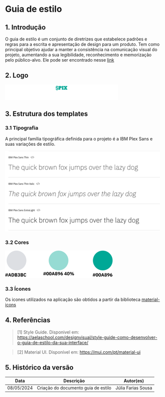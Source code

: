# Guia de estilo

## 1. Introdução

O guia de estilo é um conjunto de diretrizes que estabelece padrões e regras para a escrita e apresentação de design para um produto.
Tem como principal objetivo ajudar a manter a consistência na comunicação visual do projeto, aumentando a sua legibilidade, reconhecimento e memorização pelo público-alvo. Ele pode ser encontrado nesse [link](https://www.figma.com/file/REkcJ97Q6McZkXooyDtgSq/SwiftPIX?type=design&node-id=0%3A1&mode=design&t=rzpLw2fua0RV4k3M-10)

## 2. Logo

![Logo](../assets/styleGuide/Logo.png)

## 3. Estrutura dos templates

### 3.1 Tipografia

A principal família tipográfica definida para o projeto é a IBM Plex Sans  e suas variações de estilo.

![Fontes](../assets/styleGuide/Typography.png)

### 3.2 Cores

![cores principais](../assets/styleGuide/Group%2034.png)


### 3.3 Ícones

Os icones utilizados na aplicação são obtidos a partir da biblioteca [material-icons](https://mui.com/pt/material-ui/material-icons/)


## 4. Referências

> [1] Style Guide. Disponivel em: https://aelaschool.com/designvisual/style-guide-como-desenvolver-o-guia-de-estilo-da-sua-interface/

> [2] Material UI. Disponível em: https://mui.com/pt/material-ui

## 5. Histórico da versão

| **Data**   | **Descrição**                       | **Autor(es)**         |
| ---------- | ----------------------------------- | --------------------- |
| 08/05/2024 | Criação do documento guia de estilo | Júlia Farias Sousa |

